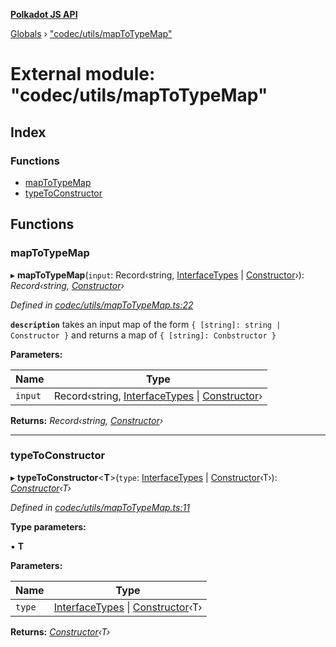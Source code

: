 **[Polkadot JS API](../README.md)**

[Globals](../globals.md) › ["codec/utils/mapToTypeMap"](_codec_utils_maptotypemap_.md)

# External module: "codec/utils/mapToTypeMap"

## Index

### Functions

* [mapToTypeMap](_codec_utils_maptotypemap_.md#maptotypemap)
* [typeToConstructor](_codec_utils_maptotypemap_.md#typetoconstructor)

## Functions

###  mapToTypeMap

▸ **mapToTypeMap**(`input`: Record‹string, [InterfaceTypes](_types_.md#interfacetypes) | [Constructor](../interfaces/_types_.constructor.md)›): *Record‹string, [Constructor](../interfaces/_types_.constructor.md)›*

*Defined in [codec/utils/mapToTypeMap.ts:22](https://github.com/polkadot-js/api/blob/a1a52fb/packages/types/src/codec/utils/mapToTypeMap.ts#L22)*

**`description`** takes an input map of the form `{ [string]: string | Constructor }` and returns a map of `{ [string]: Conbstructor }`

**Parameters:**

Name | Type |
------ | ------ |
`input` | Record‹string, [InterfaceTypes](_types_.md#interfacetypes) \| [Constructor](../interfaces/_types_.constructor.md)› |

**Returns:** *Record‹string, [Constructor](../interfaces/_types_.constructor.md)›*

___

###  typeToConstructor

▸ **typeToConstructor**<**T**>(`type`: [InterfaceTypes](_types_.md#interfacetypes) | [Constructor](../interfaces/_types_.constructor.md)‹T›): *[Constructor](../interfaces/_types_.constructor.md)‹T›*

*Defined in [codec/utils/mapToTypeMap.ts:11](https://github.com/polkadot-js/api/blob/a1a52fb/packages/types/src/codec/utils/mapToTypeMap.ts#L11)*

**Type parameters:**

▪ **T**

**Parameters:**

Name | Type |
------ | ------ |
`type` | [InterfaceTypes](_types_.md#interfacetypes) \| [Constructor](../interfaces/_types_.constructor.md)‹T› |

**Returns:** *[Constructor](../interfaces/_types_.constructor.md)‹T›*